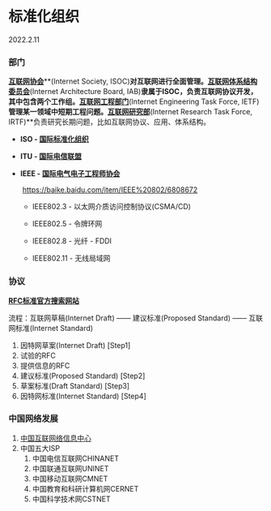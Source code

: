 # 标准化组织

2022.2.11

### 部门

[**互联网协会**](https://www.internetsociety.org/)**(Internet Society, ISOC)**对互联网进行全面管理。[**互联网体系结构委员会**](https://www.iab.org/)**(Internet Architecture Board, IAB)**隶属于ISOC，负责互联网协议开发，其中包含两个工作组。[**互联网工程部门**](https://www.ietf.org/)**(Internet Engineering Task Force, IETF)**管理某一领域中短期工程问题。[**互联网研究部**](https://irtf.org/)**(Internet Research Task Force, IRTF)**负责研究长期问题，比如互联网协议、应用、体系结构。

* **ISO - [国际标准化组织](https://www.iso.org/sites/outage/)**

* **ITU - [国际电信联盟](https://www.itu.int/en/Pages/default.aspx)**

* **IEEE - [国际电气电子工程师协会](https://ieeexplore.ieee.org/Xplore/home.jsp)**

  ​	https://baike.baidu.com/item/IEEE%20802/6808672

  * IEEE802.3 - 以太网介质访问控制协议(CSMA/CD)

  * IEEE802.5 - 令牌环网

  * IEEE802.8 - 光纤 - FDDI

  * IEEE802.11 - 无线局域网

### 协议

**[RFC标准官方搜索网站](http://www.rfc-editor.org/)**

流程：互联网草稿(Internet Draft) —— 建议标准(Proposed Standard) —— 互联网标准(Internet Standard)

1. 因特网草案(Internet Draft) [Step1]
2. 试验的RFC
3. 提供信息的RFC
4. 建议标准(Proposed Standard) [Step2]
5. 草案标准(Draft Standard) [Step3]
6. 因特网标准(Internet Standard) [Step4]

### 中国网络发展

1. [中国互联网络信息中心](http://www.cnnic.net.cn/)
2. 中国五大ISP
   1. 中国电信互联网CHINANET
   2. 中国联通互联网UNINET
   3. 中国移动互联网CMNET
   4. 中国教育和科研计算机网CERNET
   5. 中国科学技术网CSTNET

